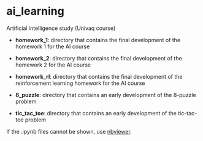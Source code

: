 # ai_learning
Artificial intelligence study (Univaq course)

- **homework_1**: directory that contains the final development of the homework 1 for the AI course

- **homework_2**: directory that contains the final development of the homework 2 for the AI course

- **homework_rl**: directory that contains the final development of the reinforcement learning homework for the AI course

- **8_puzzle**: directory that contains an early development of the 8-puzzle problem

- **tic_tac_toe**: directory that contains an early development of the tic-tac-toe problem

If the .ipynb files cannot be shown, use [nbviewer](https://nbviewer.jupyter.org/).
